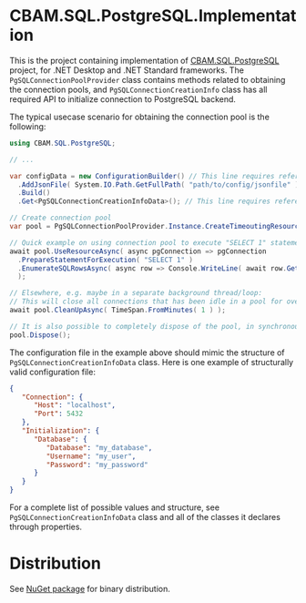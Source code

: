 # CBAM.SQL.PostgreSQL.Implementation

This is the project containing implementation of [CBAM.SQL.PostgreSQL](../CBAM.SQL.PostgreSQL) project, for .NET Desktop and .NET Standard frameworks.
The `PgSQLConnectionPoolProvider` class contains methods related to obtaining the connection pools, and `PgSQLConnectionCreationInfo` class has all required API to initialize connection to PostgreSQL backend.

The typical usecase scenario for obtaining the connection pool is the following:
```csharp
using CBAM.SQL.PostgreSQL;

// ...

var configData = new ConfigurationBuilder() // This line requires reference to Microsoft.Extensions.Configuration NuGet package
  .AddJsonFile( System.IO.Path.GetFullPath( "path/to/config/jsonfile" ) ) // This line requires reference to Microsoft.Extensions.Configuration.Json NuGet package
  .Build()
  .Get<PgSQLConnectionCreationInfoData>(); // This line requires reference to Microsoft.Extensions.Configuration.Binder NuGet package

// Create connection pool
var pool = PgSQLConnectionPoolProvider.Instance.CreateTimeoutingResourcePool( new PgSQLConnectionCreationInfo( configData ) );

// Quick example on using connection pool to execute "SELECT 1" statement, and print the result (number "1") to console
await pool.UseResourceAsync( async pgConnection => pgConnection
  .PrepareStatementForExecution( "SELECT 1" )
  .EnumerateSQLRowsAsync( async row => Console.WriteLine( await row.GetValueAsync<Int32>( 0 ) ) )
  );

// Elsewhere, e.g. maybe in a separate background thread/loop:
// This will close all connections that has been idle in a pool for over one minute
await pool.CleanUpAsync( TimeSpan.FromMinutes( 1 ) );

// It is also possible to completely dispose of the pool, in synchronous matter (this will not affect connections currently in use via UseResourceAsync method)
pool.Dispose();

```

The configuration file in the example above should mimic the structure of `PgSQLConnectionCreationInfoData` class.
Here is one example of structurally valid configuration file:
```json
{
   "Connection": {
      "Host": "localhost",
      "Port": 5432
   },
   "Initialization": {
      "Database": {
         "Database": "my_database",
         "Username": "my_user",
         "Password": "my_password"
      }
   }
}
```
For a complete list of possible values and structure, see `PgSQLConnectionCreationInfoData` class and all of the classes it declares through properties.

# Distribution

See [NuGet package](http://www.nuget.org/packages/CBAM.SQL.PostgreSQL.Implementation) for binary distribution.